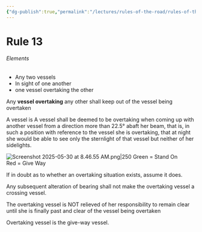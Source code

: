 ```yaml
---
{"dg-publish":true,"permalink":"/lectures/rules-of-the-road/rules-of-the-road-index/rule-13-overtaking/","created":"2025-05-27T09:26:39.790-04:00","updated":"2025-05-30T08:47:12.257-04:00"}
---
```


# Rule 13

###### Elements
- Any two vessels 
- In sight of one another
- one vessel overtaking the other

Any **vessel overtaking** any other shall keep out of the vessel being overtaken

A vessel is A vessel  shall be deemed to be overtaking when coming up with another vessel from a direction more than 22.5° abaft her beam, that is, in such a position with reference to the vessel she is overtaking, that at night she would be able to see only the sternlight of that vessel but neither of her sidelights.  

![Screenshot 2025-05-30 at 8.46.55 AM.png|250](/img/user/attachments/Screenshot%202025-05-30%20at%208.46.55%20AM.png)
Green = Stand On  
Red = Give Way

If in doubt as to whether an overtaking situation exists, assume it does.

Any subsequent alteration of bearing shall not make the overtaking vessel a crossing vessel.

The overtaking vessel is NOT relieved of her responsibility to remain clear until she is finally past and clear of the vessel being overtaken

Overtaking vessel is the give-way vessel.
